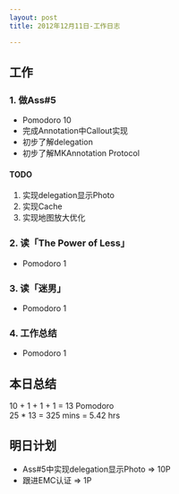 ```yaml
---
layout: post
title: 2012年12月11日-工作日志  

---
```


  
## 工作

### 1. 做Ass#5    
-  Pomodoro 10  
-  完成Annotation中Callout实现  
-  初步了解delegation  
-  初步了解MKAnnotation Protocol  
  
#### TODO  
1. 实现delegation显示Photo  
2. 实现Cache  
3. 实现地图放大优化  
  

### 2. 读「The Power of Less」
-  Pomodoro 1    

### 3. 读「迷男」
-  Pomodoro 1

### 4. 工作总结  
-  Pomodoro 1  
   
  
## 本日总结    

10 + 1 + 1 + 1 = 13 Pomodoro    
25 * 13 = 325 mins = 5.42 hrs  
  
## 明日计划    
  
- Ass#5中实现delegation显示Photo => 10P  
- 跟进EMC认证 => 1P
